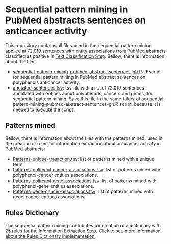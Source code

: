 <h1> Sequential pattern mining in PubMed abstracts sentences on anticancer activity</h1>
<p> This repository contains all files used in the sequential pattern mining applied at 72.019 sentences with entity associations from PubMed abstracts classified as positive in <a href='https://github.com/ramongsilva/Text-classification-of-pubmed-abstracts-on-polyphenols-anticancer-activity'> Text Classification Step</a>.  Bellow, there is information about the files:</p>
<ul>
  <li><a href='https://github.com/ramongsilva/sequential-pattern-mining-in-pubmed-abstracts-sentences/blob/main/sequential-pattern-mining-pubmed-abstract-sentences-gh.R'>sequential-pattern-mining-pubmed-abstract-sentences-gh.R</a>: R script for sequential pattern mining in PubMed abstract sentences on polyphenols anticancer activity.</li>
  <li><a href='https://github.com/ramongsilva/sequential-pattern-mining-in-pubmed-abstracts-sentences/blob/main/anotated_sentences.tsv'>anotated_sentences.tsv</a>: tsv file with a list of 72.019 sentences annotated with entities about polyphenols, cancers and genes, for sequential pattern mining. Save this file in the same folder of sequential-pattern-mining-pubmed-abstract-sentences-gh.R script, because it is needed to execute the script.</li>
  
</ul>
<h2>Patterns mined</h2>
<p> Bellow, there is information about the files with the patterns mined, used in the creation of rules for information extraction about anticancer activity in PubMed abstracts:</p>
<ul>
  <li><a href='https://github.com/ramongsilva/sequential-pattern-mining-in-pubmed-abstracts-sentences/blob/main/Patterns-unique-trasaction.tsv'>Patterns-unique-trasaction.tsv</a>: list of patterns mined with a unique term.</li>
  <li><a href='https://github.com/ramongsilva/sequential-pattern-mining-in-pubmed-abstracts-sentences/blob/main/Patterns-polifenol-cancer-associations.tsv'>Patterns-polifenol-cancer-associations.tsv</a>: list of patterns mined with polyphenol-cancer entities associations.</li>
 <li><a href='https://github.com/ramongsilva/sequential-pattern-mining-in-pubmed-abstracts-sentences/blob/main/Patterns-polifenol-gene-associations.tsv'>Patterns-polifenol-gene-associations.tsv</a>: list of patterns mined with polyphenol-gene entities associations.</li>
 <li><a href='https://github.com/ramongsilva/sequential-pattern-mining-in-pubmed-abstracts-sentences/blob/main/Patterns-gene-cancer-associations.tsv'>Patterns-gene-cancer-associations.tsv</a>: list of patterns mined with gene-cancer entities associations.</li>  
</ul>

<h2>Rules Dictionary</h2>
<p>The sequential pattern mining contributes for creation of a dictionary with 25 rules for the <a href='https://github.com/ramongsilva/Information-extraction-from-pubmed-abstracts-sentences-on-polyphenols-anticancer-activity'>Information Extraction Step</a>. Click to see <a href='https://drive.google.com/file/d/1DotCACylU7GueHaPJkstwriWsJElFyI3/view' target='_blank'>more information about the Rules Dictionary Implementation</a>.</p>
